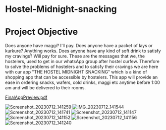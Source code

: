 # Hostel-Midnight-snacking
# Project Objective
Does anyone have maggi? I'll pay.
Does anyone have a packet of lays or kurkure? Anything works.
Does anyone have any kind of soft drink to satisfy my cravings? Will pay for sure.
These are the messages that we, the hostelers, used to get in our whatsApp group after hostel curfew. Therefore to solve the problems of hostelers and to satisfy their cravings we are here with our app "THE HOSTEL MIDNIGHT SNACKING" which is a kind of shopping app that can be accessible by hostelers. This app will provide an ease in ordering snacks, wafers, cold drinks, maggi etc anytime before 1:00 am and will be delivered to their rooms.

[FinalAppPreview.pdf](https://github.com/SadgiTiwari/Hostel-Midnight-snacking/files/12025703/FinalAppPreview.pdf)

![Screenshot_20230712_141259](https://github.com/SadgiTiwari/Hostel-Midnight-snacking/assets/125756813/9a8e0f12-4c45-45d4-92a5-54dfbac9b22d)
![IMG_20230712_141544](https://github.com/SadgiTiwari/Hostel-Midnight-snacking/assets/125756813/ef4c9ca1-0aaa-4429-a170-84884a86f1d6)
![Screenshot_20230712_141741](https://github.com/SadgiTiwari/Hostel-Midnight-snacking/assets/125756813/1ae1ce65-885f-4707-b0de-69337032dde4)
![Screenshot_20230712_141147](https://github.com/SadgiTiwari/Hostel-Midnight-snacking/assets/125756813/b999e21a-5fda-4d7a-b12d-829082fb58d3)
![Screenshot_20230712_141152](https://github.com/SadgiTiwari/Hostel-Midnight-snacking/assets/125756813/ba629d1e-6003-436d-b037-2aa15690154f)
![Screenshot_20230712_141156](https://github.com/SadgiTiwari/Hostel-Midnight-snacking/assets/125756813/fa76dd57-d3cf-46fc-b3f3-9e1c3c5e5af3)
![Screenshot_20230712_141240](https://github.com/SadgiTiwari/Hostel-Midnight-snacking/assets/125756813/3295cc83-8b1a-4062-ab50-a5a619cd2f0b)
